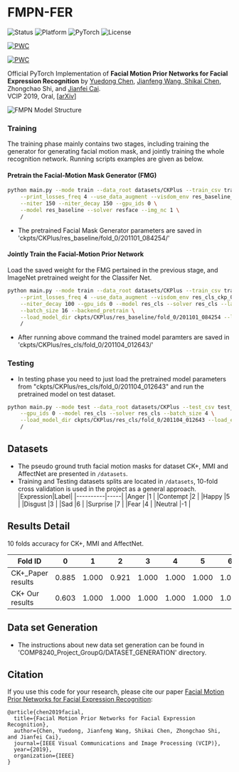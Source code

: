 # FMPN-FER

<p align="left">
	<img src="https://img.shields.io/badge/Status-Release-gold.svg?style=flat-square" alt="Status">
	<img src="https://img.shields.io/badge/Platform-Linux-lightgrey.svg?style=flat-square" alt="Platform">
	<img src="https://img.shields.io/badge/PyTorch Version-0.4.1-blue.svg?style=flat-square" alt="PyTorch">
	<img src="https://img.shields.io/badge/License-MIT-green.svg?style=flat-square" alt="License">
</p>

[![PWC](https://img.shields.io/endpoint.svg?style=flat-square&url=https://paperswithcode.com/badge/facial-motion-prior-networks-for-facial/facial-expression-recognition-on-mmi)](https://paperswithcode.com/sota/facial-expression-recognition-on-mmi?p=facial-motion-prior-networks-for-facial)

[![PWC](https://img.shields.io/endpoint.svg?style=flat-square&url=https://paperswithcode.com/badge/facial-motion-prior-networks-for-facial/facial-expression-recognition-on-ck)](https://paperswithcode.com/sota/facial-expression-recognition-on-ck?p=facial-motion-prior-networks-for-facial)

Official PyTorch Implementation of **Facial Motion Prior Networks for Facial Expression Recognition** by <a href="https://donydchen.github.io">Yuedong Chen</a>, <a href="https://jianfeng1991.github.io/personal">Jianfeng Wang, <a href="https://www.researchgate.net/profile/Shikai_Chen3">Shikai Chen</a>, Zhongchao Shi, and <a href="https://www.ntu.edu.sg/home/asjfcai/">Jianfei Cai</a>. 
<br>VCIP 2019, Oral, \[[arXiv](https://arxiv.org/abs/1902.08788)\]

![FMPN Model Structure](images/proposed_model.png)


### Training

The training phase mainly contains two stages, including training the generator for generating facial motion mask, and jointly training the whole recognition network. Running scripts examples are given as below. 

#### Pretrain the Facial-Motion Mask Generator (FMG)

``` sh
python main.py --mode train --data_root datasets/CKPlus --train_csv train_ids_0.csv \
    --print_losses_freq 4 --use_data_augment --visdom_env res_baseline_ckp_0 \
    --niter 150 --niter_decay 150 --gpu_ids 0 \
    --model res_baseline --solver resface --img_nc 1 \
    /
```
- The pretrained Facial Mask Generator parameters are saved in 'ckpts/CKPlus/res_baseline/fold_0/201101_084254/'

#### Jointly Train the Facial-Motion Prior Network

Load the saved weight for the FMG pertained in the previous stage, and ImageNet pretrained weight for the Classifer Net.

```sh
python main.py --mode train --data_root datasets/CKPlus --train_csv train_ids_0.csv \
    --print_losses_freq 4 --use_data_augment --visdom_env res_cls_ckp_0 --niter 100 \
    --niter_decay 100 --gpu_ids 0 --model res_cls --solver res_cls --lambda_resface 0.1 \
    --batch_size 16 --backend_pretrain \
    --load_model_dir ckpts/CKPlus/res_baseline/fold_0/201101_084254 --load_epoch 300 \
    /
```
- After running above command the trained model paramters are saved in 'ckpts/CKPlus/res_cls/fold_0/201104_012643/'

### Testing 
- In testing phase you need to just load the pretrained model parameters from "ckpts/CKPlus/res_cls/fold_0/201104_012643" and run the pretrained model on test dataset.

``` sh
python main.py --mode test --data_root datasets/CKPlus --test_csv test_ids_0.csv \
    --gpu_ids 0 --model res_cls --solver res_cls --batch_size 4 \
    --load_model_dir ckpts/CKPlus/res_cls/fold_0/201104_012643 --load_epoch 200 \
    /
```

## Datasets

* The pseudo ground truth facial motion masks for dataset CK+, MMI and AffectNet are presented in `/datasets`.
* Training and Testing datasets splits are located in `/datasets`, 10-fold cross validation is used in the project as a general approach.
|Expression|Label|
|----------|-----|
|Anger     |1    |
|Contempt  |2    |
|Happy     |5    |
|Disgust   |3    |
|Sad       |6    |
|Surprise  |7    |
|Fear      |4    |
|Neutral   |-1   |
## Results Detail

10 folds accuracy for CK+, MMI and AffectNet.

| Fold ID   | 0     | 1     | 2     | 3     | 4     | 5     | 6     | 7     | 8     | 9     | Avg  |
|-----------|-------|-------|-------|-------|-------|-------|-------|-------|-------|-------|------|
| CK+_Paper results     | 0.885 | 1.000 | 0.921 | 1.000 | 1.000 | 1.000 | 1.000 | 1.000 | 1.000 | 1.000 | 0.98 |
|CK+ Our results|0.603| 1.000 | 1.000 | 1.000 | 1.000 | 1.000 | 1.000 | 1.000 | 1.000 | 1.000 | 0.96 |



## Data set Generation
- The instructions about new data set generation can be found in 'COMP8240_Project_GroupG/DATASET_GENERATION' directory.
## Citation

If you use this code for your research, please cite our paper <a href="https://arxiv.org/abs/1902.08788">Facial Motion Prior Networks for Facial Expression Recognition</a>:

```
@article{chen2019facial,
  title={Facial Motion Prior Networks for Facial Expression Recognition},
  author={Chen, Yuedong, Jianfeng Wang, Shikai Chen, Zhongchao Shi, and Jianfei Cai},
  journal={IEEE Visual Communications and Image Processing (VCIP)},
  year={2019},
  organization={IEEE}
}
```


